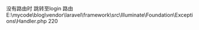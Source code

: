没有路由时 跳转至login 路由
E:\mycode\blog\vendor\laravel\framework\src\Illuminate\Foundation\Exceptions\Handler.php 220
